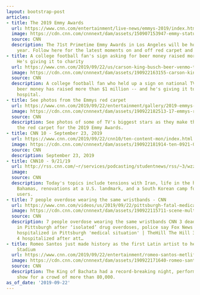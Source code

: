 ```yaml
---
layout: bootstrap-post
articles:
- title: The 2019 Emmy Awards
  url: https://www.cnn.com/entertainment/live-news/emmys-2019/index.html
  image: https://cdn.cnn.com/cnnnext/dam/assets/150907153947-emmy-statues-super-tease.jpg
  source: CNN
  description: The 71st Primetime Emmy Awards in Los Angeles will be host-less this
    year. Follow here for the latest moments on and off red carpet and Emmys' stage.
- title: A college football fan's sign asking for beer money raised more than $1 million.
    He's giving it to charity
  url: https://www.cnn.com/2019/09/22/us/carson-king-busch-beer-venmo-trnd/index.html
  image: https://cdn.cnn.com/cnnnext/dam/assets/190922163155-carson-king-college-gameday-venmo-donations-super-tease.jpg
  source: CNN
  description: A college football fan who held up a sign on national TV asking for
    beer money has raised more than $1 million -- and he's giving it to a children's
    hospital.
- title: See photos from the Emmys red carpet
  url: https://www.cnn.com/2019/09/22/entertainment/gallery/2019-emmys-red-carpet/index.html
  image: https://cdn.cnn.com/cnnnext/dam/assets/190922182513-17-emmys-red-carpet-super-tease.jpg
  source: CNN
  description: See photos of some of TV's biggest stars as they make their way down
    the red carpet for the 2019 Emmy Awards.
- title: CNN 10 - September 23, 2019
  url: https://www.cnn.com/2019/09/22/cnn10/ten-content-mon/index.html
  image: https://cdn.cnn.com/cnnnext/dam/assets/190922181914-ten-0921-00014829-super-tease.jpg
  source: CNN
  description: September 23, 2019
- title: CNN10 - 9/21/19
  url: http://rss.cnn.com/~r/services/podcasting/studentnews/rss/~3/wzzSX2BiWmU/ten-0921.cnn_2811749_ios_1240.mp4
  image: 
  source: CNN
  description: Today's topics include tensions with Iran, life in the hurricane-stricken
    Bahamas, renovations at a U.S. landmark, and a South Korean camp for smartphone
    users.
- title: 7 people overdose wearing the same wristbands - CNN
  url: https://www.cnn.com/videos/us/2019/09/22/pittsburgh-fatal-medical-emergency-orange-wrist-bands-nr-vpx.cnn
  image: https://cdn.cnn.com/cnnnext/dam/assets/190922115711-scene-multiple-hospitalized-pittsburgh-super-tease.jpg
  source: CNN
  description: 7 people overdose wearing the same wristbands CNN 3 dead, 4 hospitalized
    in Pittsburgh after ‘isolated’ drug overdoses, police say Fox News 3 dead, others
    hospitalized in Pittsburgh 'medical situation' | TheHill The Hill 3 found dead,
    4 hospitalized after att…
- title: Romeo Santos just made history as the first Latin artist to headline MetLife
    Stadium
  url: https://www.cnn.com/2019/09/22/entertainment/romeo-santos-metlife-stadium-trnd/index.html
  image: https://cdn.cnn.com/cnnnext/dam/assets/190922171640-romeo-santos-file-restricted-super-tease.jpg
  source: CNN
  description: The King of Bachata had a record-breaking night, performing a sold-out
    show for a crowd of more than 80,000.
as_of_date: '2019-09-22'
---
```



